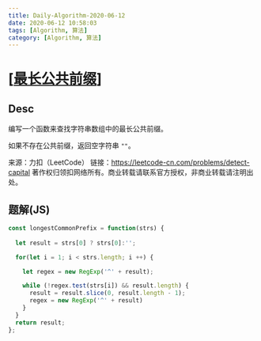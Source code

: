 ```yaml
---
title: Daily-Algorithm-2020-06-12
date: 2020-06-12 10:58:03
tags: [Algorithm, 算法]
category: [Algorithm, 算法]
---
```




# [[最长公共前缀](https://leetcode-cn.com/problems/longest-common-prefix/)]

## Desc

编写一个函数来查找字符串数组中的最长公共前缀。

如果不存在公共前缀，返回空字符串 `""`。

来源：力扣（LeetCode）
链接：https://leetcode-cn.com/problems/detect-capital
著作权归领扣网络所有。商业转载请联系官方授权，非商业转载请注明出处。



## 题解(JS)



```js
const longestCommonPrefix = function(strs) {
  
  let result = strs[0] ? strs[0]:'';

  for(let i = 1; i < strs.length; i ++) {

    let regex = new RegExp('^' + result);

    while (!regex.test(strs[i]) && result.length) {
      result = result.slice(0, result.length - 1);
      regex = new RegExp('^' + result)
    }
  }
  return result;
};
```

